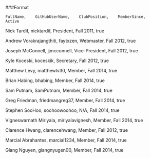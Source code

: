 
###Format

    FullName,    GitHubUserName,    ClubPosition,    MemberSince,     Active


Nick Tardif, nicktardif, President, Fall 2011, true  

Andrew Vorakrajangthiti, faytxzen, Webmaster, Fall 2012, true

Joseph McConnell, jjmcconnell, Vice-President, Fall 2012, true

Kyle Koceski, koceskik, Secretary, Fall 2012, true

Matthew Levy, matthewlv30, Member, Fall 2014, true

Brian Habing, bhabing, Member, Fall 2014, true

Sam Putnam, SamPutnam, Member, Fall 2014, true

Greg Friedman, friedmangreg37, Member, Fall 2014, true

Stephen SooHoo, soohoowoohoo, N/A, Fall 2014, true

Vigneswarnath Miriyala, miriyalavignesh, Member, Fall 2014, true

Clarence Hwang, clarencehwang, Member, Fall 2012, true

Marcial Abrahantes, marcial1234, Member, Fall 2014, true

Giang Nguyen, giangnyugen00, Member, Fall 2014, true
